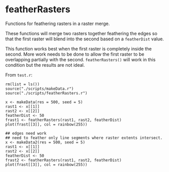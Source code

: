 # featherRasters
Functions for feathering rasters in a raster merge.

These functions will merge two rasters together feathering the edges so that the first raster will blend into the second based on a `featherDist` value. 

This function works best when the first raster is completely inside the second. More work needs to be done to allow the first raster to be overlapping partially with the second. `featherRasters()` will work in this condition but the results are not ideal. 

From `test.r`:

```{r}
rm(list = ls())
source("./scripts/makeData.r")
source("./scripts/featherRasters.r")

x <- makeData(res = 500, seed = 5)
rast1 <- x[[1]]
rast2 <- x[[2]]
featherDist <- 50
frast1 <- featherRasters(rast1, rast2, featherDist)
plot(frast[[3]], col = rainbow(255))

## edges need work
## need to feather only line segments where raster extents intersect.
x <- makeData2(res = 500, seed = 5)
rast1 <- x[[1]]
rast2 <- x[[2]]
featherDist <- 50
frast2 <- featherRasters(rast1, rast2, featherDist)
plot(frast[[3]], col = rainbow(255))
```
